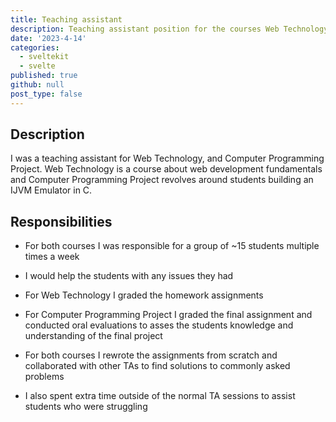 ```yaml
---
title: Teaching assistant
description: Teaching assistant position for the courses Web Technology and Computer Programming Project.
date: '2023-4-14'
categories:
  - sveltekit
  - svelte
published: true
github: null
post_type: false
---
```


## Description

I was a teaching assistant for Web Technology, and Computer Programming Project. Web Technology is a course about web development fundamentals and Computer Programming Project revolves around students building an IJVM Emulator in C.

## Responsibilities

- For both courses I was responsible for a group of ~15 students multiple times a week

- I would help the students with any issues they had

- For Web Technology I graded the homework assignments

- For Computer Programming Project I graded the final assignment and conducted oral evaluations to asses the students knowledge and understanding of the final project

- For both courses I rewrote the assignments from scratch and collaborated with other TAs to find solutions to commonly asked problems

- I also spent extra time outside of the normal TA sessions to assist students who were struggling
